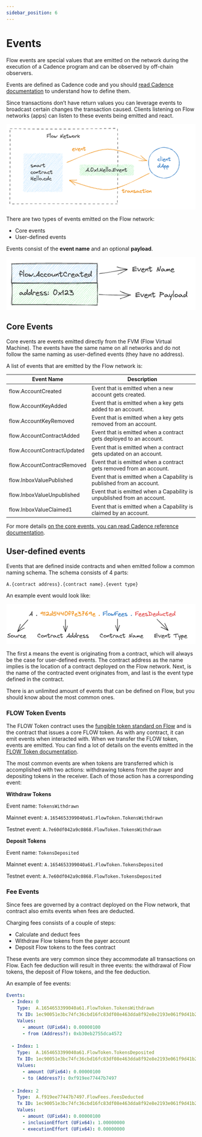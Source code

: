 ```yaml
---
sidebar_position: 6
---
```


# Events

Flow events are special values that are emitted on the network during the execution of a Cadence program and can be observed by off-chain observers.

Events are defined as Cadence code and you should [read Cadence documentation](https://cadence-lang.org/docs/0.42/language/events) to understand how to define them. 

Since transactions don’t have return values you can leverage events to broadcast certain changes the transaction caused. Clients listening on Flow networks (apps) can listen to these events being emitted and react. 

![Screenshot 2023-08-18 at 14.09.33.png](_events_images/Screenshot_2023-08-18_at_14.09.33.png)

There are two types of events emitted on the Flow network:

- Core events
- User-defined events

Events consist of the **event name** and an optional **payload**.

![Screenshot 2023-08-18 at 13.59.01.png](_events_images/Screenshot_2023-08-18_at_13.59.01.png)

## Core Events

Core events are events emitted directly from the FVM (Flow Virtual Machine). The events have the same name on all networks and do not follow the same naming as user-defined events (they have no address).

A list of events that are emitted by the Flow network is:

| Event Name                   | Description                                                             |
| ---------------------------- | ------------------------------------------------------------------------|
| flow.AccountCreated          | Event that is emitted when a new account gets created.                  |
| flow.AccountKeyAdded         | Event that is emitted when a key gets added to an account.              |
| flow.AccountKeyRemoved       | Event that is emitted when a key gets removed from an account.          |
| flow.AccountContractAdded    | Event that is emitted when a contract gets deployed to an account.      |
| flow.AccountContractUpdated  | Event that is emitted when a contract gets updated on an account.       |
| flow.AccountContractRemoved  | Event that is emitted when a contract gets removed from an account.     |
| flow.InboxValuePublished     | Event that is emitted when a Capability is published from an account.   |
| flow.InboxValueUnpublished   | Event that is emitted when a Capability is unpublished from an account. |
| flow.InboxValueClaimed1      | Event that is emitted when a Capability is claimed by an account.       |

For more details [on the core events, you can read Cadence reference documentation](https://cadence-lang.org/docs/0.42/language/core-events).

## User-defined events

Events that are defined inside contracts and when emitted follow a common naming schema. The schema consists of 4 parts: 

```cadence
A.{contract address}.{contract name}.{event type}
```

An example event would look like:

![Screenshot 2023-08-18 at 14.30.36.png](_events_images/Screenshot_2023-08-18_at_14.30.36.png)

The first `A` means the event is originating from a contract, which will always be the case for user-defined events. The contract address as the name implies is the location of a contract deployed on the Flow network. Next, is the name of the contracted event originates from, and last is the event type defined in the contract.

There is an unlimited amount of events that can be defined on Flow, but you should know about the most common ones. 

### FLOW Token Events

The FLOW Token contract uses the [fungible token standard on Flow](../../references/core-contracts/03-flow-token.md) and is the contract that issues a core FLOW token. As with any contract, it can emit events when interacted with. When we transfer the FLOW token, events are emitted. You can find a lot of details on the events emitted in the [FLOW Token documentation](../../references/core-contracts/03-flow-token.md). 

The most common events are when tokens are transferred which is accomplished with two actions: withdrawing tokens from the payer and depositing tokens in the receiver. Each of those action has a corresponding event:

**Withdraw Tokens**

Event name: `TokensWithdrawn`

Mainnet event: `A.1654653399040a61.FlowToken.TokensWithdrawn`

Testnet event: `A.7e60df042a9c0868.FlowToken.TokensWithdrawn`

**Deposit Tokens**

Event name: `TokensDeposited`

Mainnet event: `A.1654653399040a61.FlowToken.TokensDeposited`

Testnet event: `A.7e60df042a9c0868.FlowToken.TokensDeposited`

### **Fee Events**

Since fees are governed by a contract deployed on the Flow network, that contract also emits events when fees are deducted. 

Charging fees consists of a couple of steps:

- Calculate and deduct fees
- Withdraw Flow tokens from the payer account
- Deposit Flow tokens to the fees contract

These events are very common since they accommodate all transactions on Flow. Each fee deduction will result in three events: the withdrawal of Flow tokens, the deposit of Flow tokens, and the fee deduction. 

An example of fee events:

```yml
Events:
  - Index: 0
    Type:  A.1654653399040a61.FlowToken.TokensWithdrawn
    Tx ID: 1ec90051e3bc74fc36cbd16fc83df08e463dda8f92e8e2193e061f9d41b2ad92
    Values:
      - amount (UFix64): 0.00000100
      - from (Address?): 0xb30eb2755dca4572

  - Index: 1
    Type:  A.1654653399040a61.FlowToken.TokensDeposited
    Tx ID: 1ec90051e3bc74fc36cbd16fc83df08e463dda8f92e8e2193e061f9d41b2ad92
    Values:
      - amount (UFix64): 0.00000100
      - to (Address?): 0xf919ee77447b7497

  - Index: 2
    Type:  A.f919ee77447b7497.FlowFees.FeesDeducted
    Tx ID: 1ec90051e3bc74fc36cbd16fc83df08e463dda8f92e8e2193e061f9d41b2ad92
    Values:
      - amount (UFix64): 0.00000100
      - inclusionEffort (UFix64): 1.00000000
      - executionEffort (UFix64): 0.00000000
```
